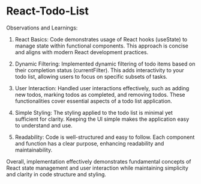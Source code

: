 # React-Todo-List

Observations and Learnings:

1. React Basics: Code demonstrates usage of React hooks (useState) to manage state within functional components. This approach is concise and aligns with modern React development practices.

2. Dynamic Filtering: Implemented dynamic filtering of todo items based on their completion status (currentFilter). This adds interactivity to your todo list, allowing users to focus on specific subsets of tasks.

3. User Interaction: Handled user interactions effectively, such as adding new todos, marking todos as completed, and removing todos. These functionalities cover essential aspects of a todo list application.

4. Simple Styling: The styling applied to the todo list is minimal yet sufficient for clarity. Keeping the UI simple makes the application easy to understand and use.

5. Readability: Code is well-structured and easy to follow. Each component and function has a clear purpose, enhancing readability and maintainability.

Overall, implementation effectively demonstrates fundamental concepts of React state management and user interaction while maintaining simplicity and clarity in code structure and styling.
